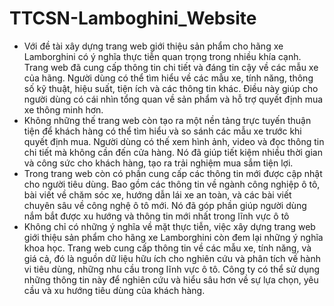 ﻿# TTCSN-Lamboghini_Website
- Với đề tài xây dựng trang web giới thiệu sản phẩm cho hãng xe Lamborghini có ý nghĩa thực tiễn quan trọng trong nhiều khía cạnh. Trang web đã cung cấp thông tin chi tiết và đáng tin cậy về các mẫu xe của hãng. Người dùng có thể tìm hiểu về các mẫu xe, tính năng, thông số kỹ thuật, hiệu suất, tiện ích và các thông tin khác. Điều này giúp cho người dùng có cái nhìn tổng quan về sản phẩm và hỗ trợ quyết định mua xe thông minh hơn.
- Không những thế trang web còn tạo ra một nền tảng trực tuyến thuận tiện để khách hàng có thể tìm hiểu và so sánh các mẫu xe trước khi quyết định mua. Người dùng có thế xem hình ảnh, video và đọc thông tin chi tiết mà không cần đến cửa hàng. Nó đã giúp tiết kiệm nhiều thời gian và công sức cho khách hàng, tạo ra trải nghiệm mua sắm tiện lợi.
- Trong trang web còn có phần cung cấp các thông tin mới được cập nhật cho người tiêu dùng. Bao gồm các thông tin về ngành công nghiệp ô tô, bài viết về chăm sóc xe, hướng dẫn lái xe an toàn, và các bài viết chuyên sâu về công nghệ ô tô mới. Nó đã góp phần giúp người dùng nắm bắt được xu hướng và thông tin mới nhất trong lĩnh vực ô tô
- Không chỉ có những ý nghĩa về mặt thực tiễn, việc xây dựng trang web giới thiệu sản phẩm cho hãng xe Lamborghini còn đem lại những ý nghĩa khoa học. Trang web cung cấp thông tin về các mẫu xe, tính năng, và giá cả, đó là nguồn dữ liệu hữu ích cho nghiên cứu và phân tích về hành vi tiêu dùng, những nhu cầu trong lĩnh vực ô tô. Công ty có thể sử dụng những thông tin này để nghiên cứu và hiểu sâu hơn về sự lựa chọn, yêu cầu và xu hướng tiêu dùng của khách hàng. 
